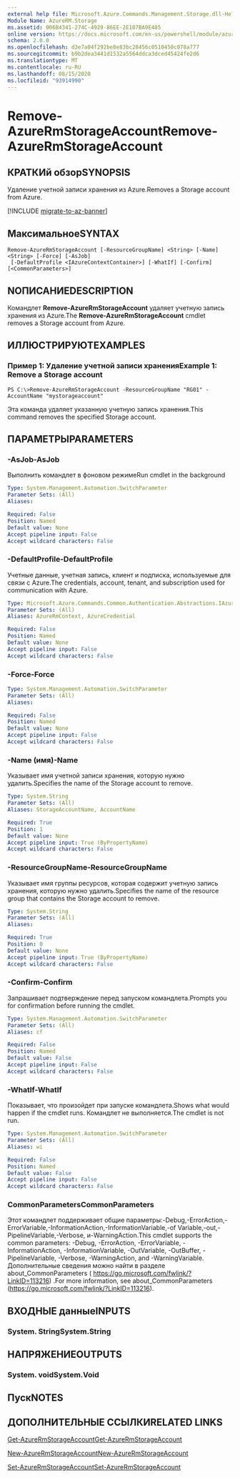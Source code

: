 ```yaml
---
external help file: Microsoft.Azure.Commands.Management.Storage.dll-Help.xml
Module Name: AzureRM.Storage
ms.assetid: 006B4341-274C-4929-86EE-2E107BA9E485
online version: https://docs.microsoft.com/en-us/powershell/module/azurerm.storage/remove-azurermstorageaccount
schema: 2.0.0
ms.openlocfilehash: d3e7a04f292be8e83bc28456c0510450c078a777
ms.sourcegitcommit: b9b2dea3441d1532a5564ddca3dced45424fe2d6
ms.translationtype: MT
ms.contentlocale: ru-RU
ms.lasthandoff: 08/15/2020
ms.locfileid: "93914990"
---
```

# <span data-ttu-id="28790-101">Remove-AzureRmStorageAccount</span><span class="sxs-lookup"><span data-stu-id="28790-101">Remove-AzureRmStorageAccount</span></span>

## <span data-ttu-id="28790-102">КРАТКИй обзор</span><span class="sxs-lookup"><span data-stu-id="28790-102">SYNOPSIS</span></span>
<span data-ttu-id="28790-103">Удаление учетной записи хранения из Azure.</span><span class="sxs-lookup"><span data-stu-id="28790-103">Removes a Storage account from Azure.</span></span>

[!INCLUDE [migrate-to-az-banner](../../includes/migrate-to-az-banner.md)]

## <span data-ttu-id="28790-104">Максимальное</span><span class="sxs-lookup"><span data-stu-id="28790-104">SYNTAX</span></span>

```
Remove-AzureRmStorageAccount [-ResourceGroupName] <String> [-Name] <String> [-Force] [-AsJob]
 [-DefaultProfile <IAzureContextContainer>] [-WhatIf] [-Confirm] [<CommonParameters>]
```

## <span data-ttu-id="28790-105">NОПИСАНИЕ</span><span class="sxs-lookup"><span data-stu-id="28790-105">DESCRIPTION</span></span>
<span data-ttu-id="28790-106">Командлет **Remove-AzureRmStorageAccount** удаляет учетную запись хранения из Azure.</span><span class="sxs-lookup"><span data-stu-id="28790-106">The **Remove-AzureRmStorageAccount** cmdlet removes a Storage account from Azure.</span></span>

## <span data-ttu-id="28790-107">ИЛЛЮСТРИРУЮТ</span><span class="sxs-lookup"><span data-stu-id="28790-107">EXAMPLES</span></span>

### <span data-ttu-id="28790-108">Пример 1: Удаление учетной записи хранения</span><span class="sxs-lookup"><span data-stu-id="28790-108">Example 1: Remove a Storage account</span></span>
```
PS C:\>Remove-AzureRmStorageAccount -ResourceGroupName "RG01" -AccountName "mystorageaccount"
```

<span data-ttu-id="28790-109">Эта команда удаляет указанную учетную запись хранения.</span><span class="sxs-lookup"><span data-stu-id="28790-109">This command removes the specified Storage account.</span></span>

## <span data-ttu-id="28790-110">ПАРАМЕТРЫ</span><span class="sxs-lookup"><span data-stu-id="28790-110">PARAMETERS</span></span>

### <span data-ttu-id="28790-111">-AsJob</span><span class="sxs-lookup"><span data-stu-id="28790-111">-AsJob</span></span>
<span data-ttu-id="28790-112">Выполнить командлет в фоновом режиме</span><span class="sxs-lookup"><span data-stu-id="28790-112">Run cmdlet in the background</span></span>

```yaml
Type: System.Management.Automation.SwitchParameter
Parameter Sets: (All)
Aliases:

Required: False
Position: Named
Default value: None
Accept pipeline input: False
Accept wildcard characters: False
```

### <span data-ttu-id="28790-113">-DefaultProfile</span><span class="sxs-lookup"><span data-stu-id="28790-113">-DefaultProfile</span></span>
<span data-ttu-id="28790-114">Учетные данные, учетная запись, клиент и подписка, используемые для связи с Azure.</span><span class="sxs-lookup"><span data-stu-id="28790-114">The credentials, account, tenant, and subscription used for communication with Azure.</span></span>

```yaml
Type: Microsoft.Azure.Commands.Common.Authentication.Abstractions.IAzureContextContainer
Parameter Sets: (All)
Aliases: AzureRmContext, AzureCredential

Required: False
Position: Named
Default value: None
Accept pipeline input: False
Accept wildcard characters: False
```

### <span data-ttu-id="28790-115">-Force</span><span class="sxs-lookup"><span data-stu-id="28790-115">-Force</span></span>
```yaml
Type: System.Management.Automation.SwitchParameter
Parameter Sets: (All)
Aliases:

Required: False
Position: Named
Default value: None
Accept pipeline input: False
Accept wildcard characters: False
```

### <span data-ttu-id="28790-116">-Name (имя)</span><span class="sxs-lookup"><span data-stu-id="28790-116">-Name</span></span>
<span data-ttu-id="28790-117">Указывает имя учетной записи хранения, которую нужно удалить.</span><span class="sxs-lookup"><span data-stu-id="28790-117">Specifies the name of the Storage account to remove.</span></span>

```yaml
Type: System.String
Parameter Sets: (All)
Aliases: StorageAccountName, AccountName

Required: True
Position: 1
Default value: None
Accept pipeline input: True (ByPropertyName)
Accept wildcard characters: False
```

### <span data-ttu-id="28790-118">-ResourceGroupName</span><span class="sxs-lookup"><span data-stu-id="28790-118">-ResourceGroupName</span></span>
<span data-ttu-id="28790-119">Указывает имя группы ресурсов, которая содержит учетную запись хранения, которую нужно удалить.</span><span class="sxs-lookup"><span data-stu-id="28790-119">Specifies the name of the resource group that contains the Storage account to remove.</span></span>

```yaml
Type: System.String
Parameter Sets: (All)
Aliases:

Required: True
Position: 0
Default value: None
Accept pipeline input: True (ByPropertyName)
Accept wildcard characters: False
```

### <span data-ttu-id="28790-120">-Confirm</span><span class="sxs-lookup"><span data-stu-id="28790-120">-Confirm</span></span>
<span data-ttu-id="28790-121">Запрашивает подтверждение перед запуском командлета.</span><span class="sxs-lookup"><span data-stu-id="28790-121">Prompts you for confirmation before running the cmdlet.</span></span>

```yaml
Type: System.Management.Automation.SwitchParameter
Parameter Sets: (All)
Aliases: cf

Required: False
Position: Named
Default value: False
Accept pipeline input: False
Accept wildcard characters: False
```

### <span data-ttu-id="28790-122">-WhatIf</span><span class="sxs-lookup"><span data-stu-id="28790-122">-WhatIf</span></span>
<span data-ttu-id="28790-123">Показывает, что произойдет при запуске командлета.</span><span class="sxs-lookup"><span data-stu-id="28790-123">Shows what would happen if the cmdlet runs.</span></span>
<span data-ttu-id="28790-124">Командлет не выполняется.</span><span class="sxs-lookup"><span data-stu-id="28790-124">The cmdlet is not run.</span></span>

```yaml
Type: System.Management.Automation.SwitchParameter
Parameter Sets: (All)
Aliases: wi

Required: False
Position: Named
Default value: False
Accept pipeline input: False
Accept wildcard characters: False
```

### <span data-ttu-id="28790-125">CommonParameters</span><span class="sxs-lookup"><span data-stu-id="28790-125">CommonParameters</span></span>
<span data-ttu-id="28790-126">Этот командлет поддерживает общие параметры:-Debug,-ErrorAction,-ErrorVariable,-InformationAction,-InformationVariable,-of Variable,-out,-PipelineVariable,-Verbose, и-WarningAction.</span><span class="sxs-lookup"><span data-stu-id="28790-126">This cmdlet supports the common parameters: -Debug, -ErrorAction, -ErrorVariable, -InformationAction, -InformationVariable, -OutVariable, -OutBuffer, -PipelineVariable, -Verbose, -WarningAction, and -WarningVariable.</span></span> <span data-ttu-id="28790-127">Дополнительные сведения можно найти в разделе about_CommonParameters ( https://go.microsoft.com/fwlink/?LinkID=113216) .</span><span class="sxs-lookup"><span data-stu-id="28790-127">For more information, see about_CommonParameters (https://go.microsoft.com/fwlink/?LinkID=113216).</span></span>

## <span data-ttu-id="28790-128">ВХОДНЫЕ данные</span><span class="sxs-lookup"><span data-stu-id="28790-128">INPUTS</span></span>

### <span data-ttu-id="28790-129">System. String</span><span class="sxs-lookup"><span data-stu-id="28790-129">System.String</span></span>

## <span data-ttu-id="28790-130">НАПРЯЖЕНИЕ</span><span class="sxs-lookup"><span data-stu-id="28790-130">OUTPUTS</span></span>

### <span data-ttu-id="28790-131">System. void</span><span class="sxs-lookup"><span data-stu-id="28790-131">System.Void</span></span>

## <span data-ttu-id="28790-132">Пуск</span><span class="sxs-lookup"><span data-stu-id="28790-132">NOTES</span></span>

## <span data-ttu-id="28790-133">ДОПОЛНИТЕЛЬНЫЕ ССЫЛКИ</span><span class="sxs-lookup"><span data-stu-id="28790-133">RELATED LINKS</span></span>

[<span data-ttu-id="28790-134">Get-AzureRmStorageAccount</span><span class="sxs-lookup"><span data-stu-id="28790-134">Get-AzureRmStorageAccount</span></span>](./Get-AzureRmStorageAccount.md)

[<span data-ttu-id="28790-135">New-AzureRmStorageAccount</span><span class="sxs-lookup"><span data-stu-id="28790-135">New-AzureRmStorageAccount</span></span>](./New-AzureRmStorageAccount.md)

[<span data-ttu-id="28790-136">Set-AzureRmStorageAccount</span><span class="sxs-lookup"><span data-stu-id="28790-136">Set-AzureRmStorageAccount</span></span>](./Set-AzureRmStorageAccount.md)


